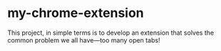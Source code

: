 # my-chrome-extension
This project, in simple  terms is to develop an extension that solves the common problem we all have—too many open tabs!

